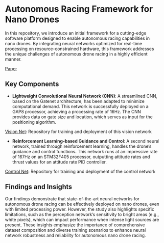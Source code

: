 # Autonomous Racing Framework for Nano Drones

In this repository, we introduce an initial framework for a cutting-edge software platform designed to enable autonomous racing capabilities in nano drones. By integrating neural networks optimized for real-time processing on resource-constrained hardware, this framework addresses the unique challenges of autonomous drone racing in a highly efficient manner. 

[Paper](files/Modular_Neural_Network_Navigation.pdf)

## Key Components

- **Lightweight Convolutional Neural Network (CNN)**: A streamlined CNN, based on the Gatenet architecture, has been adapted to minimize computational demand. This network is successfully deployed on a GAP8 processor, achieving a processing rate of 16Hz. The CNN provides data on gate size and location, which serves as input for the positioning algorithm.

[Vision Net](https://github.com/fed12345/visionnet): Repository for training and deployment of this vision network


- **Reinforcement Learning-based Guidance and Control**: A second neural network, trained through reinforcement learning, handles the drone’s guidance and control functions. This network runs at an impressive rate of 167Hz on an STM32F405 processor, outputting attitude rates and thrust values for an attitude rate PID controller.
  
[Control Net](https://github.com/fed12345/controlnet): Repository for training and deployment of the control network

## Findings and Insights

Our findings demonstrate that state-of-the-art neural networks for autonomous drone racing can be effectively deployed on nano drones, even with limited processing power. However, the study also highlights specific limitations, such as the perception network’s sensitivity to bright areas (e.g., white pixels), which can impact performance when intense light sources are present. These insights emphasize the importance of comprehensive dataset composition and diverse training scenarios to enhance neural network robustness and reliability for autonomous nano drone racing.


